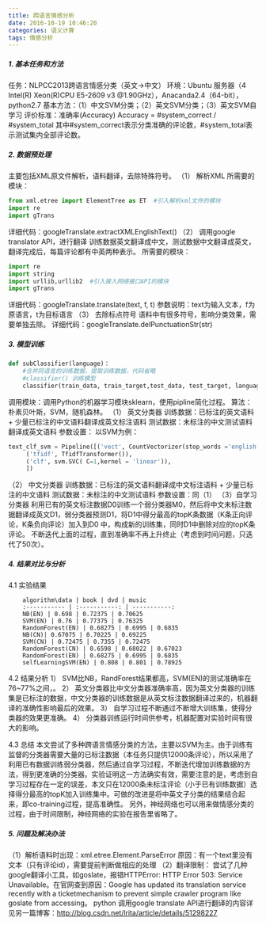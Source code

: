 ```yaml
---
title: 跨语言情感分析
date: 2016-10-19 10:46:20
categories: 语义计算               
tags: 情感分析
---
```


##### 1. 基本任务和方法
任务：NLPCC2013跨语言情感分类（英文->中文）
环境：Ubuntu 服务器（4 Intel(R) Xeon(R)CPU E5-2609 v3  @1.90GHz），Anacanda2.4（64-bit），python2.7
基本方法：（1）中文SVM分类；（2）英文SVM分类；（3）英文SVM自学习
评价标准：准确率(Accuracy)
Accuracy = #system_correct / #system_total
其中#system_correct表示分类准确的评论数，#system_total表示测试集内全部评论数。

##### 2. 数据预处理
主要包括XML原文件解析，语料翻译，去除特殊符号。
（1）  解析XML
所需要的模块：
``` python
from xml.etree import ElementTree as ET  #引入解析xml文件的模块  
import re  
import gTrans  
```
详细代码：googleTranslate.extractXMLEnglishText()
（2）  调用google translator API，进行翻译
训练数据英文翻译成中文，测试数据中文翻译成英文，翻译完成后，每篇评论都有中英两种表示。
所需要的模块：
``` python
import re  
import string  
import urllib,urllib2  #引入接入网络接口API的模块  
import gTrans 
```
详细代码：googleTranslate.translate(text, f, t)
参数说明：text为输入文本，f为原语言，t为目标语言
（3）  去除标点符号
语料中有很多符号，影响分类效果，需要单独去除。
详细代码：googleTranslate.delPunctuationStr(str)
##### 3. 模型训练
``` python
def subClassifier(language)：  
 	#合并同语言的训练数据，提取训练数据，代码省略  
 	#classifier() 训练模型  
	classifier(train_data, train_target,test_data, test_target, language)  
```
调用模块：调用Python的机器学习模块sklearn，使用pipline简化过程。
算法：朴素贝叶斯，SVM，随机森林。
（1）  英文分类器
训练数据：已标注的英文语料 + 少量已标注的中文语料翻译成英文标注语料
测试数据：未标注的中文测试语料翻译成英文语料
参数设置：
以SVM为例：
``` python
text_clf_svm = Pipeline([('vect', CountVectorizer(stop_words ='english')),  
     ('tfidf', TfidfTransformer()),  
     ('clf', svm.SVC( C=1,kernel = 'linear')),  
     ])
```
（2）  中文分类器
训练数据：已标注的英文语料翻译成中文标注语料 + 少量已标注的中文语料
测试数据：未标注的中文测试语料
参数设置：同（1）
（3）自学习分类器
利用已有的英文标注数据D0训练一个弱分类器M0，然后将中文未标注数据翻译成英文D1，弱分类器预测D1，将D1中得分最高的topK条数据（K条正向评论，K条负向评论）加入到D0 中，构成新的训练集，同时D1中删除对应的topK条评论。
不断迭代上面的过程，直到准确率不再上升终止（考虑到时间问题，只迭代了50次）。

##### 4. 结果对比与分析
4.1 实验结果

```
	algorithm\data | book | dvd | music
	:----------- | :-----------: | -----------:
	NB(EN) | 0.698 | 0.72375 | 0.70625
	SVM(EN) | 0.76 | 0.77375 | 0.76325
	RandomForest(EN) | 0.68275 | 0.6995 | 0.6835
	NB(CN)| 0.67075 | 0.70225 | 0.69225
	SVM(CN) | 0.72475 | 0.7355 | 0.72475
	RandomForest(CN) | 0.6598 | 0.68022 | 0.67023
	RandomForest(EN) | 0.68275 | 0.6995 | 0.6835
	selfLearningSVM(EN) | 0.808 | 0.801 | 0.78925
```

4.2 结果分析
1） SVM比NB，RandForest结果都高，SVM(EN)的测试准确率在76~77%之间，。
2） 英文分类器比中文分类器准确率高，因为英文分类器的训练集是已标注的数据，中文分类器的训练数据是从英文标注数据翻译过来的，机器翻译的准确性影响最后的效果。
3） 自学习过程不断通过不断增大训练集，使得分类器的效果更准确。
4） 分类器训练运行时间供参考，机器配置对实验时间有很大的影响。
 
4.3 总结
本文尝试了多种跨语言情感分类的方法，主要以SVM为主。由于训练有监督的分类器需要大量的已标注数据（本任务只提供12000条评论），所以采用了利用已有数据训练弱分类器，然后通过自学习过程，不断迭代增加训练数据的方法，得到更准确的分类器。实验证明这一方法确实有效，需要注意的是，考虑到自学习过程存在一定的误差，本文只在12000条未标注评论（小于已有训练数据）选择得分最高的topK加入训练集中。可做的改进是将中英文子分类的结果结合起来，即co-training过程，提高准确性。
另外，神经网络也可以用来做情感分类的过程，由于时间限制，神经网络的实验在报告里省略了。
##### 5. 问题及解决办法
（1）解析语料时出现：xml.etree.Element.ParseError
原因：有一个text里没有文本（只有评论id），需要提前判断做相应的处理
（2）翻译限制：
尝试了几种google翻译小工具，如goslate，报错HTTPError: HTTP Error 503: Service Unavailable。在官网查到原因：Google has updated its translation service recently with a ticketmechanism to prevent simple crawler program like goslate from accessing。
python 调用google translate API进行翻译的内容详见另一篇博客：http://blog.csdn.net/lrita/article/details/51298227